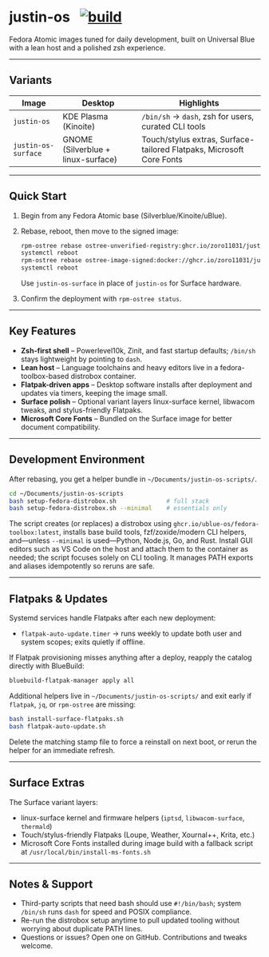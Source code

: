 # justin-os &nbsp; [![build](https://github.com/zoro11031/justin-os/actions/workflows/build.yml/badge.svg)](https://github.com/zoro11031/justin-os/actions/workflows/build.yml)

Fedora Atomic images tuned for daily development, built on Universal Blue with a lean host and a polished zsh experience.

---

## Variants

| Image | Desktop | Highlights |
| --- | --- | --- |
| `justin-os` | KDE Plasma (Kinoite) | `/bin/sh` → `dash`, zsh for users, curated CLI tools |
| `justin-os-surface` | GNOME (Silverblue + linux-surface) | Touch/stylus extras, Surface-tailored Flatpaks, Microsoft Core Fonts |

---

## Quick Start

1. Begin from any Fedora Atomic base (Silverblue/Kinoite/uBlue).
2. Rebase, reboot, then move to the signed image:

   ```bash
   rpm-ostree rebase ostree-unverified-registry:ghcr.io/zoro11031/justin-os:latest
   systemctl reboot
   rpm-ostree rebase ostree-image-signed:docker://ghcr.io/zoro11031/justin-os:latest
   systemctl reboot
   ```

   Use `justin-os-surface` in place of `justin-os` for Surface hardware.

3. Confirm the deployment with `rpm-ostree status`.

---

## Key Features

- **Zsh-first shell** – Powerlevel10k, Zinit, and fast startup defaults; `/bin/sh` stays lightweight by pointing to `dash`.
- **Lean host** – Language toolchains and heavy editors live in a fedora-toolbox-based distrobox container.
- **Flatpak-driven apps** – Desktop software installs after deployment and updates via timers, keeping the image small.
- **Surface polish** – Optional variant layers linux-surface kernel, libwacom tweaks, and stylus-friendly Flatpaks.
- **Microsoft Core Fonts** – Bundled on the Surface image for better document compatibility.

---

## Development Environment

After rebasing, you get a helper bundle in `~/Documents/justin-os-scripts/`.

```bash
cd ~/Documents/justin-os-scripts
bash setup-fedora-distrobox.sh              # full stack
bash setup-fedora-distrobox.sh --minimal    # essentials only
```

The script creates (or replaces) a distrobox using `ghcr.io/ublue-os/fedora-toolbox:latest`, installs base build tools, fzf/zoxide/modern CLI helpers, and—unless `--minimal` is used—Python, Node.js, Go, and Rust. Install GUI editors such as VS Code on the host and attach them to the container as needed; the script focuses solely on CLI tooling. It manages PATH exports and aliases idempotently so reruns are safe.

---

## Flatpaks & Updates

Systemd services handle Flatpaks after each new deployment:

- `flatpak-auto-update.timer` → runs weekly to update both user and system scopes; exits quietly if offline.

If Flatpak provisioning misses anything after a deploy, reapply the catalog directly with BlueBuild:

```bash
bluebuild-flatpak-manager apply all
```

Additional helpers live in `~/Documents/justin-os-scripts/` and exit early if `flatpak`, `jq`, or `rpm-ostree` are missing:

```bash
bash install-surface-flatpaks.sh
bash flatpak-auto-update.sh
```

Delete the matching stamp file to force a reinstall on next boot, or rerun the helper for an immediate refresh.

---

## Surface Extras

The Surface variant layers:

- linux-surface kernel and firmware helpers (`iptsd`, `libwacom-surface`, `thermald`)
- Touch/stylus-friendly Flatpaks (Loupe, Weather, Xournal++, Krita, etc.)
- Microsoft Core Fonts installed during image build with a fallback script at `/usr/local/bin/install-ms-fonts.sh`

---

## Notes & Support

- Third-party scripts that need bash should use `#!/bin/bash`; system `/bin/sh` runs `dash` for speed and POSIX compliance.
- Re-run the distrobox setup anytime to pull updated tooling without worrying about duplicate PATH lines.
- Questions or issues? Open one on GitHub. Contributions and tweaks welcome.
